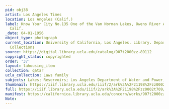 ```yaml
---
pid: obj38
artist: Los Angeles Times
location: Los Angeles (Calif.)
label: Know Your City No.135 One of the Van Norman Lakes, Owens River Aqueduct reservoir,
  Calif.
_date: 04-01-1956
object_type: photograph
current_location: University of California, Los Angeles. Library. Department of Special
  Collections
source: https://digital.library.ucla.edu/catalog/907t2000zz-89112
copyright_status: copyrighted
order: '37'
layout: lahousing_item
collection: qatar
ucla_collection: Laws family
subjects: Lakes; Reservoirs; Los Angeles Department of Water and Power; African Americans--Employment
thumbnail: https://iiif.library.ucla.edu/iiif/2/ark%3A%2F21198%2Fzz0002t709/full/250,/0/default.jpg
full: https://iiif.library.ucla.edu/iiif/2/ark%3A%2F21198%2Fzz0002t709/full/600,/0/default.jpg
manifest: https://californica.library.ucla.edu/concern/works/907t2000zz-89112/manifest?manifest=https://californica.library.ucla.edu/concern/works/907t2000zz-89112/manifest
Note: 
---
```

